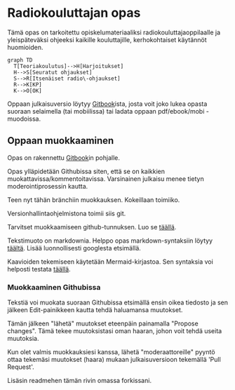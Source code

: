 # Radiokouluttajan opas

Tämä opas on tarkoitettu opiskelumateriaaliksi radiokouluttajaoppilaalle ja yleispäteväksi ohjeeksi kaikille kouluttajille, kerhokohtaiset käytännöt huomioiden.
```mermaid
graph TD
  T[Teoriakoulutus]-->H[Harjoitukset]
  H-->S[Seuratut ohjaukset]
  S-->R[Itsenäiset radio\-ohjaukset]
  R-->K[KP]
  K-->O[OK]
```

Oppaan julkaisuversio löytyy [Gitbook](https://www.gitbook.com/book/laskuvarjotoimikunta/radiokouluttajan_opas)ista, josta voit joko lukea opasta suoraan selaimella (tai mobiilissa) tai ladata oppaan pdf/ebook/mobi -muodoissa.

## Oppaan muokkaaminen

Opas on rakennettu [Gitbook](https://github.com/GitbookIO/gitbook)in pohjalle.

Opas ylläpidetään Githubissa siten, että se on kaikkien muokattavissa/kommentoitavissa. Varsinainen julkaisu menee tietyn moderointiprosessin kautta.

Teen nyt tähän bränchiin muokkauksen. Kokeillaan toimiiko.

Versionhallintaohjelmistona toimii siis git.

Tarvitset muokkaamiseen github-tunnuksen. Luo se [täällä](https://github.com/join).

Tekstimuoto on markdownia. Helppo opas markdown-syntaksiin löytyy [täältä](https://github.com/akx/markdown-cheatsheet-fi/blob/master/Markdown-Ohje.md). Lisää luonnollisesti googlesta etsimällä.

Kaavioiden tekemiseen käytetään Mermaid-kirjastoa. Sen syntaksia voi helposti testata [täällä](http://knsv.github.io/mermaid/live_editor/).

### Muokkaaminen Githubissa

Tekstiä voi muokata suoraan Githubissa etsimällä ensin oikea tiedosto ja sen jälkeen Edit-painikkeen kautta tehdä haluamansa muutokset.

Tämän jälkeen "lähetä" muutokset eteenpäin painamalla "Propose changes". Tämä tekee muutoksistasi oman haaran, johon voit tehdä useita muutoksia.

Kun olet valmis muokkauksiesi kanssa, lähetä "moderaattoreille" pyyntö ottaa tekemäsi muutokset (haara) mukaan julkaisuversioon tekemällä 'Pull Request'.

Lisäsin readmehen tämän rivin omassa forkissani.

